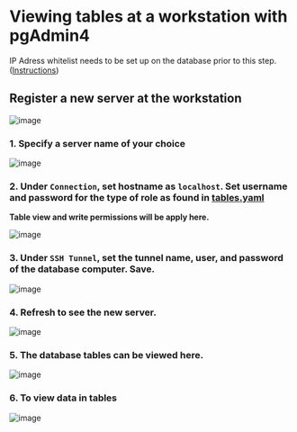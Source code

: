 # Viewing tables at a workstation with pgAdmin4

IP Adress whitelist needs to be set up on the database prior to this step. ([Instructions](https://github.com/murthysindhu/HGC_DB_postgres/blob/main/documentation/pg_hba_documentation.md))

## Register a new server at the workstation
![image](https://github.com/murthysindhu/HGC_DB_postgres/assets/58646122/475dafdb-725f-44b5-96b4-f50dff813446)

### 1. Specify a server name of your choice
![image](https://github.com/murthysindhu/HGC_DB_postgres/assets/58646122/47753236-a575-4f51-8a73-16c6d6cb1596)

### 2. Under `Connection`, set hostname as `localhost`. Set username and password for the type of role as found in [tables.yaml](https://github.com/murthysindhu/HGC_DB_postgres/blob/main/dbase_info/tables.yaml)
**Table view and write permissions will be apply here.**

![image](https://github.com/murthysindhu/HGC_DB_postgres/assets/58646122/c1729f24-9437-4d0e-89d7-8580968e892b)

### 3. Under `SSH Tunnel`, set the tunnel name, user, and password of the database computer. Save.
![image](https://github.com/murthysindhu/HGC_DB_postgres/assets/58646122/adb6342f-e90d-4a2c-a8de-702d3618104f)
### 4. Refresh to see the new server.
![image](https://github.com/murthysindhu/HGC_DB_postgres/assets/58646122/153edfff-ff50-468e-b53d-6668c1ec5115)
### 5. The database tables can be viewed here.
![image](https://github.com/murthysindhu/HGC_DB_postgres/assets/58646122/df494f82-b62e-4aac-8d64-96eb0ab700ce)

### 6. To view data in tables
![image](https://github.com/murthysindhu/HGC_DB_postgres/assets/58646122/ee409bd4-bb05-4aed-ba64-efa33327157d)

